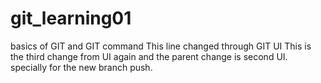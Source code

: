 # git_learning01
basics of GIT and GIT command
This line changed through GIT UI 
This is the third change from UI again and the parent change is second UI.
specially for the new branch push.
